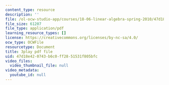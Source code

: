```yaml
---
content_type: resource
description: ''
file: /ol-ocw-studio-app/courses/18-06-linear-algebra-spring-2010/47d18e420743b6c0ff2851531f805bfc_YzZUIYRCE38.pdf
file_size: 61207
file_type: application/pdf
learning_resource_types: []
license: https://creativecommons.org/licenses/by-nc-sa/4.0/
ocw_type: OCWFile
resourcetype: Document
title: 3play pdf file
uid: 47d18e42-0743-b6c0-ff28-51531f805bfc
video_files:
  video_thumbnail_file: null
video_metadata:
  youtube_id: null
---
```

